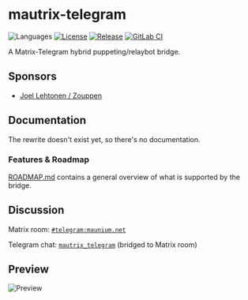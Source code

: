 # mautrix-telegram
![Languages](https://img.shields.io/github/languages/top/mautrix/telegramgo.svg)
[![License](https://img.shields.io/github/license/mautrix/telegramgo.svg)](LICENSE)
[![Release](https://img.shields.io/github/release/mautrix/telegramgo/all.svg)](https://github.com/mautrix/telegramgo/releases)
[![GitLab CI](https://mau.dev/mautrix/telegramgo/badges/master/pipeline.svg)](https://mau.dev/mautrix/telegramgo/container_registry)

A Matrix-Telegram hybrid puppeting/relaybot bridge.

## Sponsors
* [Joel Lehtonen / Zouppen](https://github.com/zouppen)

## Documentation
The rewrite doesn't exist yet, so there's no documentation.

<!--
All setup and usage instructions are located on
[docs.mau.fi](https://docs.mau.fi/bridges/go/telegram/index.html).
Some quick links:

* [Bridge setup](https://docs.mau.fi/bridges/go/setup.html?bridge=telegramgo)
  (or [with Docker](https://docs.mau.fi/bridges/general/docker-setup.html?bridge=telegramgo))
* Basic usage: [Authentication](https://docs.mau.fi/bridges/go/telegram/authentication.html),
  [Creating chats](https://docs.mau.fi/bridges/go/telegram/creating-and-managing-chats.html),
  [Relaybot setup](https://docs.mau.fi/bridges/go/telegram/relay-bot.html)
-->

### Features & Roadmap
[ROADMAP.md](ROADMAP.md) contains a general overview of what is supported by the bridge.

## Discussion
Matrix room: [`#telegram:maunium.net`](https://matrix.to/#/#telegram:maunium.net)

Telegram chat: [`mautrix_telegram`](https://t.me/mautrix_telegram) (bridged to Matrix room)

## Preview
![Preview](preview.png)
